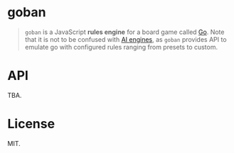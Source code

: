 goban
=====

> `goban` is a JavaScript **rules engine** for a board game called [Go](https://en.wikipedia.org/wiki/Go_(game)). Note that it is not to be confused with [AI engines](https://en.wikipedia.org/wiki/Computer_Go), as `goban` provides API to emulate go with configured rules ranging from presets to custom.

API
===

TBA.

License
=======

MIT.
